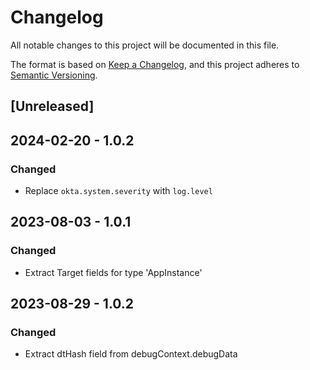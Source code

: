 # Changelog

All notable changes to this project will be documented in this file.

The format is based on [Keep a Changelog](https://keepachangelog.com/en/1.0.0/),
and this project adheres to [Semantic Versioning](https://semver.org/spec/v2.0.0.html).

## [Unreleased]

## 2024-02-20 - 1.0.2

### Changed

- Replace `okta.system.severity` with `log.level`

## 2023-08-03 - 1.0.1

### Changed

- Extract Target fields for type 'AppInstance'

## 2023-08-29 - 1.0.2

### Changed

- Extract dtHash field from debugContext.debugData

